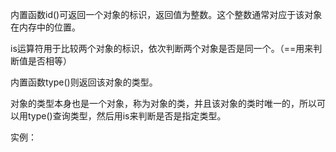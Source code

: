 内置函数id\(\)可返回一个对象的标识，返回值为整数。这个整数通常对应于该对象在内存中的位置。

is运算符用于比较两个对象的标识，依次判断两个对象是否是同一个。（==用来判断值是否相等）

内置函数type\(\)则返回该对象的类型。

对象的类型本身也是一个对象，称为对象的类，并且该对象的类时唯一的，所以可以用type\(\)查询类型，然后用is来判断是否是指定类型。

实例：

```

```

